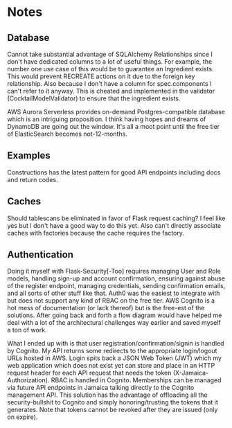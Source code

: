 Notes
=====

Database
--------
Cannot take substantial advantage of SQLAlchemy Relationships since I don't
have dedicated columns to a lot of useful things. For example, the number one
use case of this would be to guarantee an Ingredient exists. This would prevent
RECREATE actions on it due to the foreign key relationship. Also because I don't
have a column for spec.components I can't refer to it anyway. This is cheated
and implemented in the validator (CocktailModelValidator) to ensure that the
ingredient exists.

AWS Aurora Serverless provides on-demand Postgres-compatible database which
is an intriguing proposition. I think having hopes and dreams of DynamoDB are
going out the window. It's all a moot point until the free tier of ElasticSearch
becomes not-12-months.

Examples
--------
Constructions has the latest pattern for good API endpoints including
docs and return codes.

Caches
------
Should tablescans be eliminated in favor of Flask request caching? I feel
like yes but I don't have a good way to do this yet. Also can't directly
associate caches with factories because the cache requires the factory.

Authentication
--------------
Doing it myself with Flask-Security[-Too] requires managing User and Role models,
handling sign-up and account confirmation, ensuring against abuse of the register
endpoint, managing credentials, sending confirmation emails, and all sorts of
other stuff like that. Auth0 was the easiest to integrate with but does not support
any kind of RBAC on the free tier. AWS Cognito is a hot mess of documentation (or
lack thereof) but is the free-est of the solutions. After going back and forth
a flow diagram would have helped me deal with a lot of the architectural challenges
way earlier and saved myself a ton of work.

What I ended up with is that user registration/confirmation/signin is handled
by Cognito. My API returns some redirects to the appropriate login/logout URLs
hosted in AWS. Login spits back a JSON Web Token (JWT) which my web application
which does not exist yet can store and place in an HTTP request header for each
API request that needs the token (X-Jamaica-Authorization). RBAC is handled in
Cognito. Memberships can be managed via future API endpoints in Jamaica talking
directly to the Cognito management API. This solution has the advantage of offloading
all the security-bullshit to Cognito and simply honoring/trusting the tokens that it
generates. Note that tokens cannot be revoked after they are issued (only on expire).

